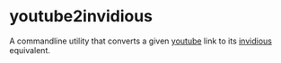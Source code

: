 # youtube2invidious
A commandline utility that converts a given [youtube](https://youtube.com) link to its [invidious](https://invidio.us) equivalent.
